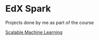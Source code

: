 # EdX Spark

Projects done by me as part of the course 

[Scalable Machine Learning](https://courses.edx.org/courses/BerkeleyX/CS190.1x/1T2015/course/)
